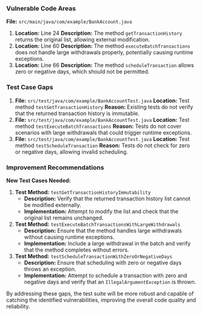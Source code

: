 ### Vulnerable Code Areas
**File:** `src/main/java/com/example/BankAccount.java`
1. **Location:** Line 24
   **Description:** The method `getTransactionHistory` returns the original list, allowing external modification.
2. **Location:** Line 60
   **Description:** The method `executeBatchTransactions` does not handle large withdrawals properly, potentially causing runtime exceptions.
3. **Location:** Line 66
   **Description:** The method `scheduleTransaction` allows zero or negative days, which should not be permitted.

### Test Case Gaps
1. **File:** `src/test/java/com/example/BankAccountTest.java`
   **Location:** Test method `testGetTransactionHistory`
   **Reason:** Existing tests do not verify that the returned transaction history is immutable.
2. **File:** `src/test/java/com/example/BankAccountTest.java`
   **Location:** Test method `testExecuteBatchTransactions`
   **Reason:** Tests do not cover scenarios with large withdrawals that could trigger runtime exceptions.
3. **File:** `src/test/java/com/example/BankAccountTest.java`
   **Location:** Test method `testScheduleTransaction`
   **Reason:** Tests do not check for zero or negative days, allowing invalid scheduling.

### Improvement Recommendations
**New Test Cases Needed:**
1. **Test Method:** `testGetTransactionHistoryImmutability`
   - **Description:** Verify that the returned transaction history list cannot be modified externally.
   - **Implementation:** Attempt to modify the list and check that the original list remains unchanged.
2. **Test Method:** `testExecuteBatchTransactionsWithLargeWithdrawals`
   - **Description:** Ensure that the method handles large withdrawals without causing runtime exceptions.
   - **Implementation:** Include a large withdrawal in the batch and verify that the method completes without errors.
3. **Test Method:** `testScheduleTransactionWithZeroOrNegativeDays`
   - **Description:** Ensure that scheduling with zero or negative days throws an exception.
   - **Implementation:** Attempt to schedule a transaction with zero and negative days and verify that an `IllegalArgumentException` is thrown.

By addressing these gaps, the test suite will be more robust and capable of catching the identified vulnerabilities, improving the overall code quality and reliability.